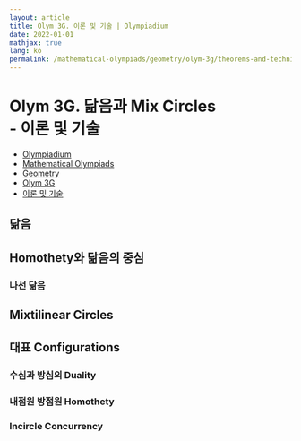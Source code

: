 ```yaml
---
layout: article
title: Olym 3G. 이론 및 기술 | Olympiadium
date: 2022-01-01
mathjax: true
lang: ko
permalink: /mathematical-olympiads/geometry/olym-3g/theorems-and-techniques/
---
```

# Olym 3G. 닮음과 Mix Circles <br> <ssup> - 이론 및 기술</ssup>

<ul class="breadcrumb">
	<li><a href="{{ site.baseurl }}/">Olympiadium</a></li> 
	<li><a href="{{ site.baseurl }}/mathematical-olympiads/">Mathematical Olympiads</a></li> 
	<li><a href="{{ site.baseurl }}/mathematical-olympiads/geometry/">Geometry</a></li> 
	<li><a href="{{ site.baseurl }}/mathematical-olympiads/geometry/olym-3g/">Olym 3G</a></li> 
	<li><a href="{{ site.baseurl }}/mathematical-olympiads/geometry/olym-3g/theorems-and-techniques/">이론 및 기술</a></li>
</ul>

## 닮음

## Homothety와 닮음의 중심

### 나선 닮음

## Mixtilinear Circles

## 대표 Configurations
### 수심과 방심의 Duality
### 내접원 방접원 Homothety
### Incircle Concurrency
